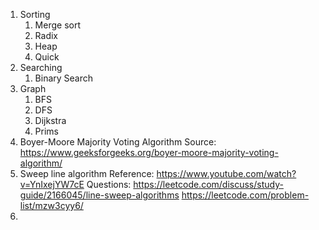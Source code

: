 1. Sorting
    1. Merge sort
    2. Radix
    3. Heap
    4. Quick
2. Searching
    1. Binary Search
3. Graph
    1. BFS
    2. DFS
    3. Dijkstra
    4. Prims
4. Boyer-Moore Majority Voting Algorithm
   Source: https://www.geeksforgeeks.org/boyer-moore-majority-voting-algorithm/
5. Sweep line algorithm
   Reference: https://www.youtube.com/watch?v=YnIxejYW7cE
   Questions: https://leetcode.com/discuss/study-guide/2166045/line-sweep-algorithms
   https://leetcode.com/problem-list/mzw3cyy6/
6. 
